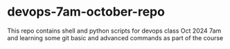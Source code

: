 # devops-7am-october-repo
This repo contains shell and python scripts for devops class Oct 2024 7am and learning some git basic and advanced commands as part of the course
